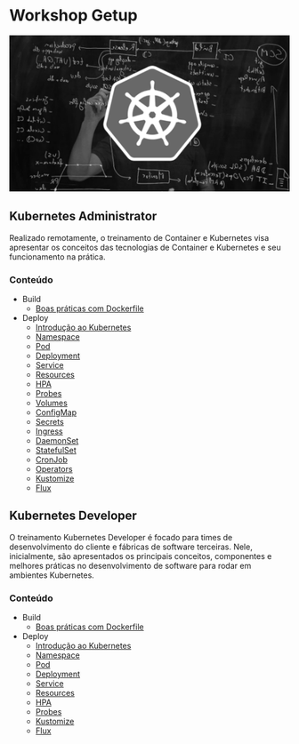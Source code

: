 # Workshop Getup

![img01](img/img01.png)



## Kubernetes Administrator

Realizado remotamente,  o treinamento de Container e Kubernetes visa apresentar os conceitos das tecnologias de Container e Kubernetes e seu funcionamento na prática.

### Conteúdo

- Build
  - [Boas práticas com Dockerfile](docker)
- Deploy
  - [Introdução ao Kubernetes](introducao)
  - [Namespace](namespaces)
  - [Pod](pod)
  - [Deployment](deployment)
  - [Service](service)
  - [Resources](resources)
  - [HPA](hpa)
  - [Probes](probes)
  - [Volumes](volumes)
  - [ConfigMap](configmap)
  - [Secrets](secret)
  - [Ingress](ingress)
  - [DaemonSet](daemonset)
  - [StatefulSet](statefulset)
  - [CronJob](cronjob)
  - [Operators](operators)
  - [Kustomize](kustomize)
  - [Flux](flux)

## Kubernetes Developer

O treinamento Kubernetes Developer é focado para times de desenvolvimento do cliente e fábricas de software terceiras. Nele, inicialmente, são apresentados os principais conceitos, componentes e melhores práticas no desenvolvimento de software para rodar em ambientes Kubernetes.

### Conteúdo

- Build
  - [Boas práticas com Dockerfile](docker)
- Deploy
  - [Introdução ao Kubernetes](introducao)
  - [Namespace](namespaces)
  - [Pod](pod)
  - [Deployment](deployment)
  - [Service](service)
  - [Resources](resources)
  - [HPA](hpa)
  - [Probes](probes)
  - [Kustomize](kustomize)
  - [Flux](flux)

